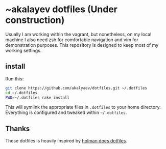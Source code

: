 # ~akalayev dotfiles (Under construction)

Usually I am working within the vagrant, but nonetheless, on my local
machine I also need zsh for comfortable navigation and vim for demonstration purposes. This
repository is designed to keep most of my working settings.

## install

Run this:

```sh
git clone https://github.com/akalyaev/dotfiles.git ~/.dotfiles
cd ~/.dotfiles
PWD=~/.dotfiles rake install
```

This will symlink the appropriate files in `.dotfiles` to your home
directory. Everything is configured and tweaked within `~/.dotfiles`.

## Thanks

These dotfiles is heavily inspired by [holman does
dotfiles](https://github.com/holman/dotfiles).

